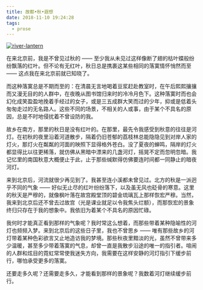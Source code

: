 ```yaml
---
title: 故都•秋•遐想
date: 2018-11-10 19:24:28
tags:
  - prose
---
```


[![river-lantern](https://i.loli.net/2018/11/10/5be6bf5f416fe.png)](https://i.loli.net/2018/11/10/5be6bf5f416fe.png)

<!--more-->

在来北京前，我是不曾见过秋的 —— 至少我从未见过这样像断了翅的枯叶蝶般纷纷飘落的红叶。但不论有无红叶，秋日总是携裹这某些相同的落寞情怀悄然而至 —— 这点我在来北京前就已知晓了。

而这种落寞总是不期而至的：在清晨无言地喝着豆浆赶赴教室时，在午后熙熙攘攘而又漫无目的的人群中，在夜晚从图书馆归来时的冷冷月色下。这种落寞时而也会幻化成笑盈盈地挽着手经过的女子，或是三五成群大笑而过的少年，抑或是低着头匆匆走过的无名路人。这些不同的场景，不相关的人或事，由于某个不具名的原因，总是不时地侵扰着不曾设防的我。

故乡在南方，那里的秋日是没有红叶的。在那里，最先令我感受到秋意的往往是河灯。在初秋的夜里沿着河道散步，隔着仍旧苍郁的荔枝林总能隐隐见到对岸人家的灯火，那灯火在粼粼的河面的映照下显得格外苍白。没了夏夜的蝉鸣，隔岸的灯火都显得比以往更稀落，就仿佛从黑暗中漂来的几盏河灯，摇晃不定而忽明忽暗。我记忆里的南国秋意大概便止于此，止于那些缄默得仿佛要连时间都一同静止的暗夜河灯。

来到北京后，河流就很少再见到了。我甚至连小溪都未曾见过。北方的秋是一派迥乎不同的气象 —— 好似无止尽的红叶纷纷落下，以及虽无风也砭骨的寒意。这里的秋天是严穆的，就像枫叶落在故宫殿堂顶的碧金琉璃瓦上那样恢宏严穆。当然，我来到北京后还不曾去过故宫（光是课业就足以令我焦头烂额），而那恢宏的景象终归只存在于我的想象中。我依旧为着某个不具名的原因忙碌。

我何时才能真正看到那样的气象呢？我时常这么想着，而那些带着某种隐喻性的河灯也频频入梦。来到北京后的这些日子里，我也不曾思乡 —— 唯有那些故乡的河灯带着某种色彩欲言又止地造访我的梦境。那些秋夜里黯淡的光，虽然不曾带来多少温暖，甚至多少带着落寞的气息，却曾一直是我散步沿途的唯一的指引者。喧闹的人群和炫目的霓虹常常使我迷失方向，我需要在这样安静的河灯指引下缓步前行，哪怕承受更多的落寞。

还要走多久呢？还需要走多久，才能看到那样的景象呢？我数着河灯继续缓步前行。
